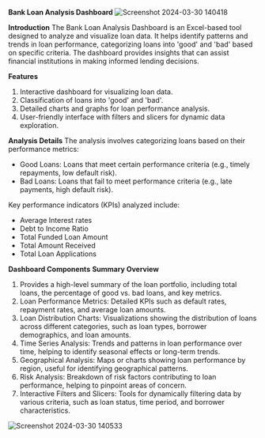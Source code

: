 **Bank Loan Analysis Dashboard**
![Screenshot 2024-03-30 140418](https://github.com/Prakruthi-B-R/ExcelDashboard/assets/164649454/109ff02b-b463-4e3a-8450-bb46eacc9e31)

**Introduction**
The Bank Loan Analysis Dashboard is an Excel-based tool designed to analyze and visualize loan data. 
It helps identify patterns and trends in loan performance, categorizing loans into 'good' and 'bad' based on specific criteria. 
The dashboard provides insights that can assist financial institutions in making informed lending decisions.

**Features**
1. Interactive dashboard for visualizing loan data.
2. Classification of loans into 'good' and 'bad'.
3. Detailed charts and graphs for loan performance analysis.
4. User-friendly interface with filters and slicers for dynamic data exploration.

**Analysis Details**
The analysis involves categorizing loans based on their performance metrics:
* Good Loans: Loans that meet certain performance criteria (e.g., timely repayments, low default risk).
* Bad Loans: Loans that fail to meet performance criteria (e.g., late payments, high default risk).

Key performance indicators (KPIs) analyzed include:
* Average Interest rates
* Debt to Income Ratio
* Total Funded Loan Amount
* Total Amount Received
* Total Loan Applications

**Dashboard Components**
**Summary Overview** 
1. Provides a high-level summary of the loan portfolio, including total loans, the percentage of good vs. bad loans, and key metrics.
2. Loan Performance Metrics: Detailed KPIs such as default rates, repayment rates, and average loan amounts.
3. Loan Distribution Charts: Visualizations showing the distribution of loans across different categories, such as loan types, borrower demographics, and loan amounts.
4. Time Series Analysis: Trends and patterns in loan performance over time, helping to identify seasonal effects or long-term trends.
5. Geographical Analysis: Maps or charts showing loan performance by region, useful for identifying geographical patterns.
6. Risk Analysis: Breakdown of risk factors contributing to loan performance, helping to pinpoint areas of concern.
7. Interactive Filters and Slicers: Tools for dynamically filtering data by various criteria, such as loan status, time period, and borrower characteristics.

![Screenshot 2024-03-30 140533](https://github.com/Prakruthi-B-R/ExcelDashboard/assets/164649454/4c1845bd-c974-4de0-99c1-6491cb337b93)

